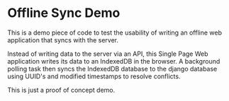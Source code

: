 Offline Sync Demo
=================

This is a demo piece of code to test the usability of writing an offline web application that syncs with the server.


Instead of writing data to the server via an API, this Single Page Web application writes its data to an IndexedDB in the
browser. A background polling task then syncs the IndexedDB database to the django database using UUID's and modified
timestamps to resolve conflicts. 


This is just a proof of concept demo.